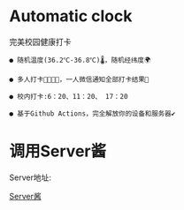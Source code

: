 Automatic clock
=

完美校园健康打卡


```
● 随机温度(36.2℃-36.8℃)🌡，随机经纬度🌍

● 多人打卡👨‍👩‍👧‍👧，一人微信通知全部打卡结果💬

● 校内打卡:6：20、11：20、 17：20

● 基于Github Actions，完全解放你的设备和服务器✔
```

调用Server酱
=

Server地址:

[Server酱](http://blog.csdn.net/guodongxiaren "Server酱")
